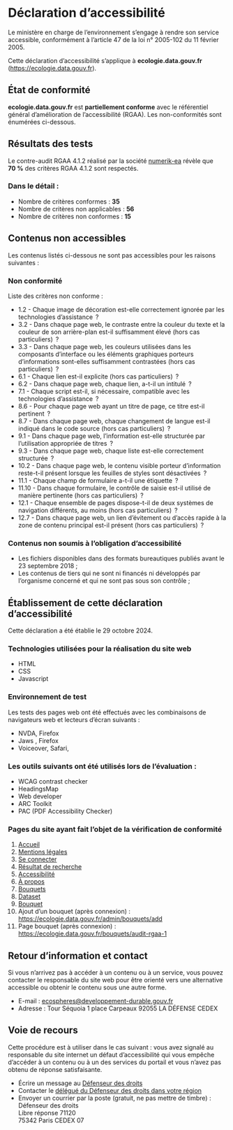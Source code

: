 # Déclaration d’accessibilité

Le ministère en charge de l&rsquo;environnement s’engage à rendre son service accessible, conformément à l’article 47 de la loi n°&nbsp;2005-102 du 11 février 2005.

Cette déclaration d’accessibilité s’applique à **ecologie.data.gouv.fr** (https://ecologie.data.gouv.fr).

## État de conformité

**ecologie.data.gouv.fr** est **partiellement conforme** avec le référentiel général d’amélioration de l’accessibilité (<abbr>RGAA</abbr>). Les non-conformités sont énumérées ci-dessous.

## Résultats des tests

Le contre-audit <abbr>RGAA</abbr> 4.1.2 réalisé par la société [numerik-ea](https://www.numerik-ea.fr) révèle que **70&nbsp;%** des critères <abbr>RGAA</abbr> 4.1.2 sont respectés.

### Dans le détail&nbsp;:

- Nombre de critères conformes&nbsp;: **35**
- Nombre de critères non applicables&nbsp;: **56**
- Nombre de critères non conformes&nbsp;: **15**

## Contenus non accessibles

Les contenus listés ci-dessous ne sont pas accessibles pour les raisons suivantes&nbsp;:

### Non conformité

Liste des critères non conforme&nbsp;:

- 1.2 - Chaque image de décoration est-elle correctement ignorée par les technologies d’assistance &nbsp;?
- 3.2 - Dans chaque page web, le contraste entre la couleur du texte et la couleur de son arrière-plan est-il suffisamment élevé (hors cas particuliers) &nbsp;?
- 3.3 - Dans chaque page web, les couleurs utilisées dans les composants d’interface ou les éléments graphiques porteurs d’informations sont-elles suffisamment contrastées (hors cas particuliers) &nbsp;?
- 6.1 - Chaque lien est-il explicite (hors cas particuliers) &nbsp;?
- 6.2 - Dans chaque page web, chaque lien, a-t-il un intitulé &nbsp;?
- 7.1 - Chaque script est-il, si nécessaire, compatible avec les technologies d’assistance &nbsp;?
- 8.6 - Pour chaque page web ayant un titre de page, ce titre est-il pertinent &nbsp;?
- 8.7 - Dans chaque page web, chaque changement de langue est-il indiqué dans le code source (hors cas particuliers) &nbsp;?
- 9.1 - Dans chaque page web, l’information est-elle structurée par l’utilisation appropriée de titres &nbsp;?
- 9.3 - Dans chaque page web, chaque liste est-elle correctement structurée &nbsp;?
- 10.2 - Dans chaque page web, le contenu visible porteur d’information reste-t-il présent lorsque les feuilles de styles sont désactivées &nbsp;?
- 11.1 - Chaque champ de formulaire a-t-il une étiquette &nbsp;?
- 11.10 - Dans chaque formulaire, le contrôle de saisie est-il utilisé de manière pertinente (hors cas particuliers) &nbsp;?
- 12.1 - Chaque ensemble de pages dispose-t-il de deux systèmes de navigation différents, au moins (hors cas particuliers) &nbsp;?
- 12.7 - Dans chaque page web, un lien d’évitement ou d’accès rapide à la zone de contenu principal est-il présent (hors cas particuliers) &nbsp;?

### Contenus non soumis à l’obligation d’accessibilité

- Les fichiers disponibles dans des formats bureautiques publiés avant le 23 septembre 2018&nbsp;;
- Les contenus de tiers qui ne sont ni financés ni développés par l’organisme concerné et qui ne sont pas sous son contrôle&nbsp;;

## Établissement de cette déclaration d’accessibilité

Cette déclaration a été établie le 29 octobre 2024.

### Technologies utilisées pour la réalisation du site web

- HTML
- CSS
- Javascript

### Environnement de test

Les tests des pages web ont été effectués avec les combinaisons de navigateurs web et lecteurs d’écran suivants&nbsp;:

- NVDA, Firefox
- Jaws , Firefox
- Voiceover, Safari,

### Les outils suivants ont été utilisés lors de l’évaluation&nbsp;:

- WCAG contrast checker​
- HeadingsMap​
- Web developer​
- ARC Toolkit
- PAC (PDF Accessibility Checker)

### Pages du site ayant fait l’objet de la vérification de conformité

1. [Accueil](https://ecologie.data.gouv.fr/)
2. [Mentions légales](https://ecologie.data.gouv.fr/terms)
3. [Se connecter](https://www.data.gouv.fr/fr/login)
4. [Résultat de recherche](https://ecologie.data.gouv.fr/datasets?q=)
5. [Accessibilité](https://ecologie.data.gouv.fr/accessibility)
6. [À propos](https://ecologie.data.gouv.fr/about)
7. [Bouquets](https://ecologie.data.gouv.fr/bouquets)
8. [Dataset](https://ecologie.data.gouv.fr/datasets/5a5f4f6c88ee387da4d252a3)
9. [Bouquet](https://ecologie.data.gouv.fr/bouquets/calque-de-plantabilite)
10. Ajout d’un bouquet (après connexion)&nbsp;: https://ecologie.data.gouv.fr/admin/bouquets/add
11. Page bouquet (après connexion)&nbsp;: https://ecologie.data.gouv.fr/bouquets/audit-rgaa-1

## Retour d’information et contact

Si vous n’arrivez pas à accéder à un contenu ou à un service, vous pouvez contacter le responsable du site web pour être orienté vers une alternative accessible ou obtenir le contenu sous une autre forme.

- E-mail&nbsp;: [ecospheres@developpement-durable.gouv.fr](mailto:ecospheres@developpement-durable.gouv.fr)
- Adresse&nbsp;: Tour Séquoia 1 place Carpeaux 92055 LA DÉFENSE CEDEX

## Voie de recours

Cette procédure est à utiliser dans le cas suivant&nbsp;: vous avez signalé au responsable du site internet un défaut d’accessibilité qui vous empêche d’accéder à un contenu ou à un des services du portail et vous n’avez pas obtenu de réponse satisfaisante.

- Écrire un message au [Défenseur des droits](https://formulaire.defenseurdesdroits.fr/)
- Contacter le [délégué du Défenseur des droits dans votre région](https://www.defenseurdesdroits.fr/saisir/delegues)
- Envoyer un courrier par la poste (gratuit, ne pas mettre de timbre)&nbsp;:
  Défenseur des droits  
  Libre réponse 71120  
  75342 Paris CEDEX 07
